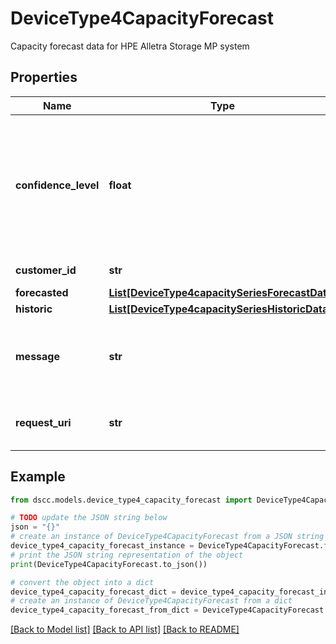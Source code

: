 # DeviceType4CapacityForecast

Capacity forecast data for HPE Alletra Storage MP system

## Properties

Name | Type | Description | Notes
------------ | ------------- | ------------- | -------------
**confidence_level** | **float** | Confidence level represents the level of certainity or probability of a forecast made by a model | [optional] 
**customer_id** | **str** | CustomerId of the user | [optional] 
**forecasted** | [**List[DeviceType4capacitySeriesForecastData]**](DeviceType4capacitySeriesForecastData.md) |  | [optional] 
**historic** | [**List[DeviceType4capacitySeriesHistoricData]**](DeviceType4capacitySeriesHistoricData.md) |  | [optional] 
**message** | **str** | A message to describe why forecast data is not available | [optional] 
**request_uri** | **str** | RequestUri for detailed storage object | [optional] 

## Example

```python
from dscc.models.device_type4_capacity_forecast import DeviceType4CapacityForecast

# TODO update the JSON string below
json = "{}"
# create an instance of DeviceType4CapacityForecast from a JSON string
device_type4_capacity_forecast_instance = DeviceType4CapacityForecast.from_json(json)
# print the JSON string representation of the object
print(DeviceType4CapacityForecast.to_json())

# convert the object into a dict
device_type4_capacity_forecast_dict = device_type4_capacity_forecast_instance.to_dict()
# create an instance of DeviceType4CapacityForecast from a dict
device_type4_capacity_forecast_from_dict = DeviceType4CapacityForecast.from_dict(device_type4_capacity_forecast_dict)
```
[[Back to Model list]](../README.md#documentation-for-models) [[Back to API list]](../README.md#documentation-for-api-endpoints) [[Back to README]](../README.md)


